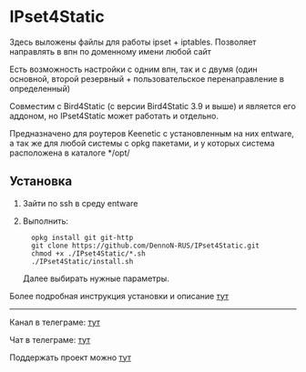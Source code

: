 # IPset4Static
Здесь выложены файлы для работы ipset + iptables. Позволяет направлять в впн по доменному имени любой сайт

Есть возможность настройки с одним впн, так и с двумя (один основной, второй резервный + пользовательское перенаправление в определенный)

Совместим с Bird4Static (с версии Bird4Static 3.9 и выше) и является его аддоном, но IPset4Static может работать и отдельно.

Предназначено для роутеров Keenetic с установленным на них entware, а так же для любой системы с opkg пакетами, и у которых система расположена в каталоге */opt/

## Установка
1) Зайти по ssh в среду entware

2) Выполнить:
    ```
      opkg install git git-http
      git clone https://github.com/DennoN-RUS/IPset4Static.git
      chmod +x ./IPset4Static/*.sh
      ./IPset4Static/install.sh 
    ```
    Далее выбирать нужные параметры.

Более подробная инструкция установки и описание [тут](https://github.com/DennoN-RUS//IPset4Static/wiki/Установка)

---
Канал в телеграме: [тут](https://t.me/bird4static)

Чат в телеграме: [тут](https://t.me/bird4static_chat)

Поддержать проект можно [тут](https://yoomoney.ru/to/41001872039390)
